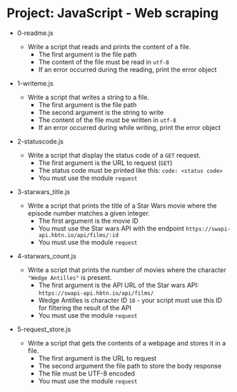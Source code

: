 # Project: JavaScript - Web scraping

*   0-readme.js
    - Write a script that reads and prints the content of a file.
      - The first argument is the file path
      - The content of the file must be read in `utf-8`
      - If an error occurred during the reading, print the error object

*   1-writeme.js
    - Write a script that writes a string to a file.
      - The first argument is the file path
      - The second argument is the string to write
      - The content of the file must be written in `utf-8`
      - If an error occurred during while writing, print the error object

*   2-statuscode.js
    - Write a script that display the status code of a `GET` request.
      - The first argument is the URL to request (`GET`)
      - The status code must be printed like this: `code: <status code>`
      - You must use the module `request`

*   3-starwars_title.js
    - Write a script that prints the title of a Star Wars movie where the episode number matches a given integer.
      - The first argument is the movie ID
      - You must use the Star wars API with the endpoint `https://swapi-api.hbtn.io/api/films/:id`
      - You must use the module `request`

*   4-starwars_count.js
    - Write a script that prints the number of movies where the character `"Wedge Antilles"` is present.
      - The first argument is the API URL of the Star wars API: `https://swapi-api.hbtn.io/api/films/`
      - Wedge Antilles is character ID `18` - your script must use this ID for filtering the result of the API
      - You must use the module `request`

*   5-request_store.js
    - Write a script that gets the contents of a webpage and stores it in a file.
      - The first argument is the URL to request
      - The second argument the file path to store the body response
      - The file must be UTF-8 encoded
      - You must use the module `request`
